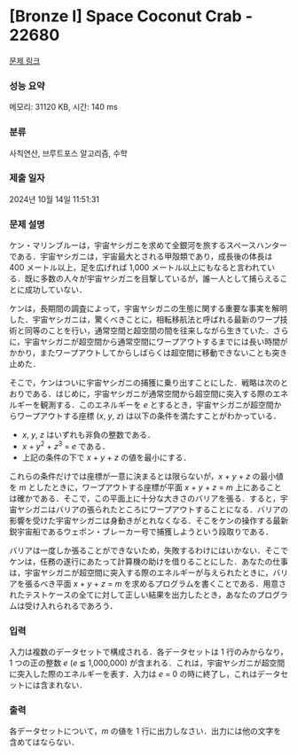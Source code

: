 # [Bronze I] Space Coconut Crab - 22680 

[문제 링크](https://www.acmicpc.net/problem/22680) 

### 성능 요약

메모리: 31120 KB, 시간: 140 ms

### 분류

사칙연산, 브루트포스 알고리즘, 수학

### 제출 일자

2024년 10월 14일 11:51:31

### 문제 설명

<p>ケン・マリンブルーは，宇宙ヤシガニを求めて全銀河を旅するスペースハンターである．宇宙ヤシガニは，宇宙最大とされる甲殻類であり，成長後の体長は 400 メートル以上，足を広げれば 1,000 メートル以上にもなると言われている．既に多数の人々が宇宙ヤシガニを目撃しているが，誰一人として捕らえることに成功していない．</p>

<p>ケンは，長期間の調査によって，宇宙ヤシガニの生態に関する重要な事実を解明した．宇宙ヤシガニは，驚くべきことに，相転移航法と呼ばれる最新のワープ技術と同等のことを行い，通常空間と超空間の間を往来しながら生きていた．さらに，宇宙ヤシガニが超空間から通常空間にワープアウトするまでには長い時間がかかり，またワープアウトしてからしばらくは超空間に移動できないことも突き止めた．</p>

<p>そこで，ケンはついに宇宙ヤシガニの捕獲に乗り出すことにした．戦略は次のとおりである．はじめに，宇宙ヤシガニが通常空間から超空間に突入する際のエネルギーを観測する．このエネルギーを <i>e</i> とするとき，宇宙ヤシガニが超空間からワープアウトする座標 (<i>x</i>, <i>y</i>, <i>z</i>) は以下の条件を満たすことがわかっている．</p>

<ul>
	<li><i>x</i>, <i>y</i>, <i>z</i> はいずれも非負の整数である．</li>
	<li><i>x</i> + <i>y</i><sup>2</sup> + <i>z</i><sup>3</sup> = <i>e</i> である．</li>
	<li>上記の条件の下で <i>x</i> + <i>y</i> + <i>z</i> の値を最小にする．</li>
</ul>

<p>これらの条件だけでは座標が一意に決まるとは限らないが，<i>x</i> + <i>y</i> + <i>z</i> の最小値を <i>m</i> としたときに，ワープアウトする座標が平面 <i>x</i> + <i>y</i> + <i>z</i> = <i>m</i> 上にあることは確かである．そこで，この平面上に十分な大きさのバリアを張る．すると，宇宙ヤシガニはバリアの張られたところにワープアウトすることになる．バリアの影響を受けた宇宙ヤシガニは身動きがとれなくなる．そこをケンの操作する最新鋭宇宙船であるウェポン・ブレーカー号で捕獲しようという段取りである．</p>

<p>バリアは一度しか張ることができないため，失敗するわけにはいかない．そこでケンは，任務の遂行にあたって計算機の助けを借りることにした．あなたの仕事は，宇宙ヤシガニが超空間に突入する際のエネルギーが与えられたときに，バリアを張るべき平面 <i>x</i> + <i>y</i> + <i>z</i> = <i>m</i> を求めるプログラムを書くことである．用意されたテストケースの全てに対して正しい結果を出力したとき，あなたのプログラムは受け入れられるであろう．</p>

### 입력 

 <p>入力は複数のデータセットで構成される．各データセットは 1 行のみからなり，1 つの正の整数 <i>e</i> (<i>e</i> ≦ 1,000,000) が含まれる．これは，宇宙ヤシガニが超空間に突入した際のエネルギーを表す．入力は <i>e</i> = 0 の時に終了し，これはデータセットには含まれない．</p>

### 출력 

 <p>各データセットについて，<i>m</i> の値を 1 行に出力しなさい．出力には他の文字を含めてはならない．</p>

